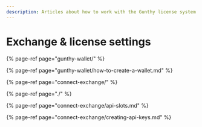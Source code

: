 ```yaml
---
description: Articles about how to work with the Gunthy license system.
---
```


# Exchange & license settings

{% page-ref page="gunthy-wallet/" %}

{% page-ref page="gunthy-wallet/how-to-create-a-wallet.md" %}

{% page-ref page="connect-exchange/" %}

{% page-ref page="./" %}

{% page-ref page="connect-exchange/api-slots.md" %}

{% page-ref page="connect-exchange/creating-api-keys.md" %}

